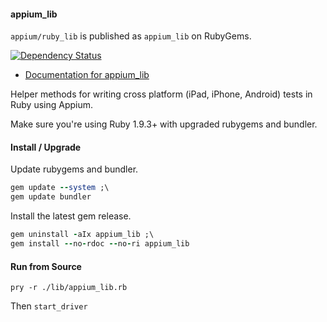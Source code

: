 #### appium_lib

`appium/ruby_lib` is published as `appium_lib` on RubyGems.

[![Dependency Status](https://gemnasium.com/appium/ruby_lib.png)](https://gemnasium.com/appium/ruby_lib)

- [Documentation for appium_lib](http://www.rubydoc.info/github/appium/appium_lib/master/toplevel)

Helper methods for writing cross platform (iPad, iPhone, Android) tests in Ruby using Appium.

Make sure you're using Ruby 1.9.3+ with upgraded rubygems and bundler.

#### Install / Upgrade

Update rubygems and bundler.

```ruby
gem update --system ;\
gem update bundler
```

Install the latest gem release.

```ruby
gem uninstall -aIx appium_lib ;\
gem install --no-rdoc --no-ri appium_lib
```

#### Run from Source

`pry -r ./lib/appium_lib.rb`

Then `start_driver`
